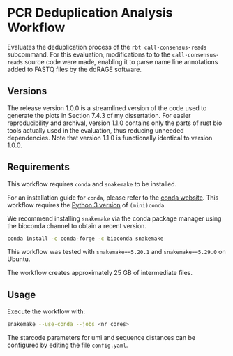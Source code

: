 # PCR Deduplication Analysis Workflow

Evaluates the deduplication process of the `rbt call-consensus-reads` subcommand.
For this evaluation, modifications to to the `call-consensus-reads` source code were made, enabling it to parse name line annotations added to FASTQ files by the ddRAGE software.

## Versions
The release version 1.0.0 is a streamlined version of the code used to generate the plots in Section 7.4.3 of my dissertation.
For easier reproducibility and archival, version 1.1.0 contains only the parts of rust bio tools actually used in the evaluation, thus reducing unneeded dependencies.
Note that version 1.1.0 is functionally identical to version 1.0.0.

## Requirements

This workflow requires `conda` and `snakemake` to be installed.

For an installation guide for `conda`, please refer to the [conda website](https://docs.conda.io/projects/conda/en/latest/).
This workflow requires the [Python 3 version](https://docs.conda.io/en/latest/miniconda.html) of `(mini)conda`.

We recommend installing `snakemake` via the conda package manager using the bioconda channel to obtain a recent version.
```bash
conda install -c conda-forge -c bioconda snakemake
```
This workflow was tested with `snakemake==5.20.1` and `snakemake==5.29.0` on Ubuntu.

The workflow creates approximately 25 GB of intermediate files.

## Usage
Execute the workflow with:

```bash
snakemake --use-conda --jobs <nr cores>
```

The starcode parameters for umi and sequence distances can be configured by editing the file `config.yaml`.
